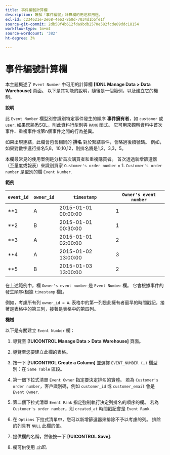 ```yaml
---
title: 事件編號計算欄
description: 瞭解「事件編號」計算欄的用途和用途。
exl-id: c234621e-2e68-4e63-8b0d-7034d1b5fe1f
source-git-commit: 2db58f4b612fda9bdb2570e582fcde89ddc18154
workflow-type: tm+mt
source-wordcount: '382'
ht-degree: 3%

---
```


# 事件編號計算欄

本主題概述了 `Event Number` 中可用的計算欄 **[!DNL Manage Data > Data Warehouse]** 頁面。 以下是其功能的說明，隨後是一個範例，以及建立它的機制。

**說明**

此 `Event Number` 欄型別會識別特定事件發生的順序 **事件擁有者**，如 `customer` 或 `user`. 如果您熟悉SQL，則此資料行型別與 `RANK` 函式。 它可用來觀察資料中首次事件、重複事件或第n個事件之間的行為差異。

如果出現連結，此欄會包含相同的 **排名** 對於繫結事件，會略過後續號碼。 例如，如果對數字進行排名5,8，10,10,12，則排名將是1,2，3,3，5。

本欄最常見的使用案例是分析首次購買者和重複購買者。 首次透過新增篩選器（至量度或報表）來識別買家 `Customer's order number` = 1. `Customer's order number` 是型別的欄 `Event Number`.

**範例**

| **`event_id`** | **`owner_id`** | **`timestamp`** | **`Owner's event number`** |
|--- |--- |--- |--- |
| **1 | A | 2015-01-01 00:00:00 | 1 |
| **2 | B | 2015-01-01 00:30:00 | 1 |
| **3 | A | 2015-01-01 02:00:00 | 2 |
| **4 | A | 2015-01-02 13:00:00 | 3 |
| **5 | B | 2015-01-03 13:00:00 | 2 |

在上述範例中，欄 `Owner's event number` 是 `Event Number` 欄。 它會根據事件的發生順序(根據 `timestamp` 欄)。

例如，考慮所有列 `owner_id = A`. 表格中的第一列是此擁有者最早的時間戳記，接著是表格中的第三列，接著是表格中的第四列。

**機械**

以下是有關建立 `Event Number` 欄：

1. 導覽至 **[!UICONTROL Manage Data > Data Warehouse]** 頁面。

1. 導覽至您要建立此欄的表格。

1. 按一下 **[!UICONTROL Create a Column]** 並選擇 `EVENT_NUMBER (…)` 欄型別：在 `Same Table` 區段。

1. 第一個下拉式清單 `Event Owner` 指定要決定排名的實體。 若為 `Customer's order number`，客戶識別碼，例如 `customer_id` 或 `customer_email` 會是 `Event Owner`.

1. 第二個下拉式清單 `Event Rank` 指定強制執行決定列排名的順序的欄。 若為 `Customer's order number`，則 `created_at` 時間戳記會是 `Event Rank`.

1. 在 `Options` 下拉式清單中，您可以新增篩選器來排除不予以考慮的列。 排除的列具有 `NULL` 此欄的值。

1. 提供欄的名稱，然後按一下 **[!UICONTROL Save]**.

1. 欄可供使用 _立即。_
